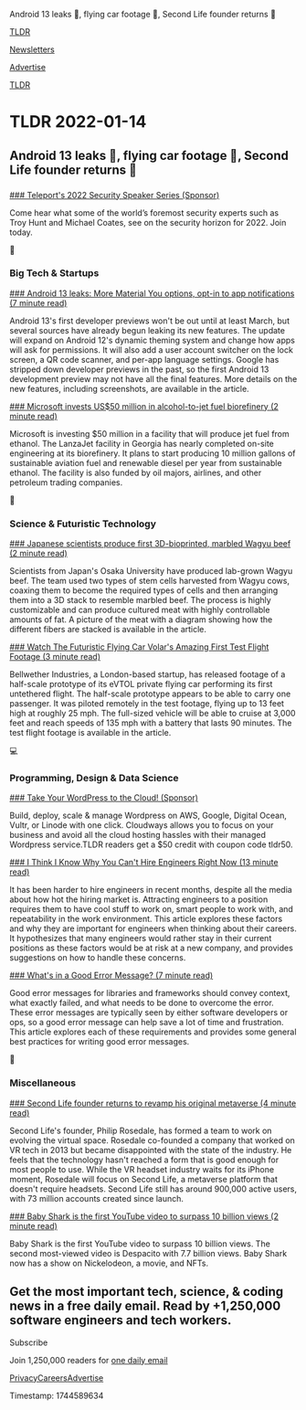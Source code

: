 Android 13 leaks 📱, flying car footage 🚗, Second Life founder returns 👋

[TLDR](/)

[Newsletters](/newsletters)

[Advertise](https://advertise.tldr.tech/)

[TLDR](/)

# TLDR 2022-01-14

## Android 13 leaks 📱, flying car footage 🚗, Second Life founder returns 👋

### 

[### Teleport's 2022 Security Speaker Series (Sponsor)](https://goteleport.com/security-visionaries-2022/?utm_campaign=eg&utm_medium=partner&utm_source=tldr)

Come hear what some of the world’s foremost security experts such as Troy Hunt and Michael Coates, see on the security horizon for 2022. Join today.

📱

### Big Tech & Startups

[### Android 13 leaks: More Material You options, opt-in to app notifications (7 minute read)](https://arstechnica.com/gadgets/2022/01/android-13-leaks-more-material-you-options-opt-in-to-app-notifications/?utm_source=tldrnewsletter)

Android 13's first developer previews won't be out until at least March, but several sources have already begun leaking its new features. The update will expand on Android 12's dynamic theming system and change how apps will ask for permissions. It will also add a user account switcher on the lock screen, a QR code scanner, and per-app language settings. Google has stripped down developer previews in the past, so the first Android 13 development preview may not have all the final features. More details on the new features, including screenshots, are available in the article.

[### Microsoft invests US$50 million in alcohol-to-jet fuel biorefinery (2 minute read)](https://www.channelnewsasia.com/business/microsoft-invests-us50-million-alcohol-jet-fuel-biorefinery-2433536?utm_source=tldrnewsletter)

Microsoft is investing $50 million in a facility that will produce jet fuel from ethanol. The LanzaJet facility in Georgia has nearly completed on-site engineering at its biorefinery. It plans to start producing 10 million gallons of sustainable aviation fuel and renewable diesel per year from sustainable ethanol. The facility is also funded by oil majors, airlines, and other petroleum trading companies.

🚀

### Science & Futuristic Technology

[### Japanese scientists produce first 3D-bioprinted, marbled Wagyu beef (2 minute read)](https://newatlas.com/science/world-first-lab-grown-wagyu-beef-japan/?utm_source=tldrnewsletter)

Scientists from Japan's Osaka University have produced lab-grown Wagyu beef. The team used two types of stem cells harvested from Wagyu cows, coaxing them to become the required types of cells and then arranging them into a 3D stack to resemble marbled beef. The process is highly customizable and can produce cultured meat with highly controllable amounts of fat. A picture of the meat with a diagram showing how the different fibers are stacked is available in the article.

[### Watch The Futuristic Flying Car Volar's Amazing First Test Flight Footage (3 minute read)](https://interestingengineering.com/watch-the-futuristic-flying-car-volars-amazing-first-test-flight-footage?utm_source=tldrnewsletter)

Bellwether Industries, a London-based startup, has released footage of a half-scale prototype of its eVTOL private flying car performing its first untethered flight. The half-scale prototype appears to be able to carry one passenger. It was piloted remotely in the test footage, flying up to 13 feet high at roughly 25 mph. The full-sized vehicle will be able to cruise at 3,000 feet and reach speeds of 135 mph with a battery that lasts 90 minutes. The test flight footage is available in the article.

💻

### Programming, Design & Data Science

[### Take Your WordPress to the Cloud! (Sponsor)](https://www.cloudways.com/en/wordpress-hosting.php?utm_source=newsletter&utm_medium=email&utm_campaign=tldrjan&utm_id=tldr)

Build, deploy, scale & manage Wordpress on AWS, Google, Digital Ocean, Vultr, or Linode with one click. Cloudways allows you to focus on your business and avoid all the cloud hosting hassles with their managed Wordpress service.TLDR readers get a $50 credit with coupon code tldr50.

[### I Think I Know Why You Can't Hire Engineers Right Now (13 minute read)](https://cushychicken.github.io/why-you-cant-hire-engineers/?utm_source=tldrnewsletter)

It has been harder to hire engineers in recent months, despite all the media about how hot the hiring market is. Attracting engineers to a position requires them to have cool stuff to work on, smart people to work with, and repeatability in the work environment. This article explores these factors and why they are important for engineers when thinking about their careers. It hypothesizes that many engineers would rather stay in their current positions as these factors would be at risk at a new company, and provides suggestions on how to handle these concerns.

[### What's in a Good Error Message? (7 minute read)](https://www.morling.dev/blog/whats-in-a-good-error-message/?utm_source=tldrnewsletter)

Good error messages for libraries and frameworks should convey context, what exactly failed, and what needs to be done to overcome the error. These error messages are typically seen by either software developers or ops, so a good error message can help save a lot of time and frustration. This article explores each of these requirements and provides some general best practices for writing good error messages.

🎁

### Miscellaneous

[### Second Life founder returns to revamp his original metaverse (4 minute read)](https://www.cnet.com/tech/computing/second-life-founder-returns-to-revamp-his-original-metaverse/?utm_source=tldrnewsletter)

Second Life's founder, Philip Rosedale, has formed a team to work on evolving the virtual space. Rosedale co-founded a company that worked on VR tech in 2013 but became disappointed with the state of the industry. He feels that the technology hasn't reached a form that is good enough for most people to use. While the VR headset industry waits for its iPhone moment, Rosedale will focus on Second Life, a metaverse platform that doesn't require headsets. Second Life still has around 900,000 active users, with 73 million accounts created since launch.

[### Baby Shark is the first YouTube video to surpass 10 billion views (2 minute read)](https://www.theverge.com/2022/1/13/22881970/baby-shark-youtube-video-10-billion-views?scrolla=5eb6d68b7fedc32c19ef33b4?utm_source=tldrnewsletter)

Baby Shark is the first YouTube video to surpass 10 billion views. The second most-viewed video is Despacito with 7.7 billion views. Baby Shark now has a show on Nickelodeon, a movie, and NFTs.

## Get the most important tech, science, & coding news in a free daily email. Read by +1,250,000 software engineers and tech workers.

Subscribe

Join 1,250,000 readers for [one daily email](/api/latest/tech)

[Privacy](/privacy)[Careers](https://jobs.ashbyhq.com/tldr.tech)[Advertise](/tech/advertise)

Timestamp: 1744589634